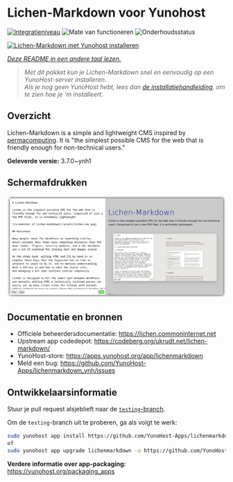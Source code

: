<!--
NB: Deze README is automatisch gegenereerd door <https://github.com/YunoHost/apps/tree/master/tools/readme_generator>
Hij mag NIET handmatig aangepast worden.
-->

# Lichen-Markdown voor Yunohost

[![Integratieniveau](https://apps.yunohost.org/badge/integration/lichenmarkdown)](https://ci-apps.yunohost.org/ci/apps/lichenmarkdown/)
![Mate van functioneren](https://apps.yunohost.org/badge/state/lichenmarkdown)
![Onderhoudsstatus](https://apps.yunohost.org/badge/maintained/lichenmarkdown)

[![Lichen-Markdown met Yunohost installeren](https://install-app.yunohost.org/install-with-yunohost.svg)](https://install-app.yunohost.org/?app=lichenmarkdown)

*[Deze README in een andere taal lezen.](./ALL_README.md)*

> *Met dit pakket kun je Lichen-Markdown snel en eenvoudig op een YunoHost-server installeren.*  
> *Als je nog geen YunoHost hebt, lees dan [de installatiehandleiding](https://yunohost.org/install), om te zien hoe je 'm installeert.*

## Overzicht

Lichen-Markdown is a simple and lightweight CMS inspired by [permacomputing](https://permacomputing.net). It is "the simplest possible CMS for the web that is friendly enough for non-technical users."


**Geleverde versie:** 3.7.0~ynh1

## Schermafdrukken

![Schermafdrukken van Lichen-Markdown](./doc/screenshots/lichen-markdown-cms-boxshadow4.png)

## Documentatie en bronnen

- Officiele beheerdersdocumentatie: <https://lichen.commoninternet.net>
- Upstream app codedepot: <https://codeberg.org/ukrudt.net/lichen-markdown/>
- YunoHost-store: <https://apps.yunohost.org/app/lichenmarkdown>
- Meld een bug: <https://github.com/YunoHost-Apps/lichenmarkdown_ynh/issues>

## Ontwikkelaarsinformatie

Stuur je pull request alsjeblieft naar de [`testing`-branch](https://github.com/YunoHost-Apps/lichenmarkdown_ynh/tree/testing).

Om de `testing`-branch uit te proberen, ga als volgt te werk:

```bash
sudo yunohost app install https://github.com/YunoHost-Apps/lichenmarkdown_ynh/tree/testing --debug
of
sudo yunohost app upgrade lichenmarkdown -u https://github.com/YunoHost-Apps/lichenmarkdown_ynh/tree/testing --debug
```

**Verdere informatie over app-packaging:** <https://yunohost.org/packaging_apps>
